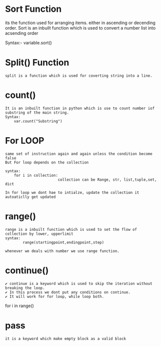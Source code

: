 # Sort Function
 its the function used for arranging items.
 either in ascending or decending order.
Sort is an inbuilt function which is used to convert a number list into acsending order

Syntax:-
    variable.sort() 

# Split() Function
    split is a function which is used for coverting string into a line.

# count()
    It is an inbuilt function in python which is use to count number iof substring of the main string.
    Syntax:
        var.count("Substring")

# For LOOP
    same set of instruction again and again unless the condition become false
    But For loop depends on the collection

    syntax:
        for i in collection:
                            collection can be Range, str, list,tuple,set, dict
    
    In for loop we dont hae to intialze, update the collection it autoaticlly get updated
# range()
    range is a inbuilt function which is used to set the flow of collection by lower, upperlimit
    syntax:
            range(startingpoint,endingpoint,step)

    whenever we deals with number we use range function.

# continue()
    ✔ continue is a keyword which is used to skip the iteration without breaking the loop.
    ✔ In this process we dont put any conditions on continue.
    ✔ It will work for for loop, while loop both.

for i in range()


# pass
    it is a keyword which make empty block as a valid block